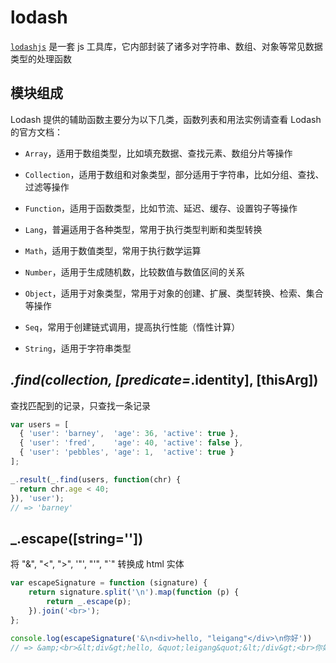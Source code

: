 # lodash

[`lodashjs`](http://lodashjs.com/docs/) 是一套 js 工具库，它内部封装了诸多对字符串、数组、对象等常见数据类型的处理函数

## 模块组成

Lodash 提供的辅助函数主要分为以下几类，函数列表和用法实例请查看 Lodash 的官方文档：

* `Array`，适用于数组类型，比如填充数据、查找元素、数组分片等操作

* `Collection`，适用于数组和对象类型，部分适用于字符串，比如分组、查找、过滤等操作

* `Function`，适用于函数类型，比如节流、延迟、缓存、设置钩子等操作

* `Lang`，普遍适用于各种类型，常用于执行类型判断和类型转换

* `Math`，适用于数值类型，常用于执行数学运算

* `Number`，适用于生成随机数，比较数值与数值区间的关系

* `Object`，适用于对象类型，常用于对象的创建、扩展、类型转换、检索、集合等操作

* `Seq`，常用于创建链式调用，提高执行性能（惰性计算）

* `String`，适用于字符串类型

## _.find(collection, [predicate=_.identity], [thisArg])

查找匹配到的记录，只查找一条记录

```js
var users = [
  { 'user': 'barney',  'age': 36, 'active': true },
  { 'user': 'fred',    'age': 40, 'active': false },
  { 'user': 'pebbles', 'age': 1,  'active': true }
];

_.result(_.find(users, function(chr) {
  return chr.age < 40;
}), 'user');
// => 'barney'
```

## _.escape([string=''])

将 "&", "<", ">", '"', "'", "`" 转换成 html 实体

```js
var escapeSignature = function (signature) {
    return signature.split('\n').map(function (p) {
        return _.escape(p);
    }).join('<br>');
};

console.log(escapeSignature('&\n<div>hello, "leigang"</div>\n你好'))
// => &amp;<br>&lt;div&gt;hello, &quot;leigang&quot;&lt;/div&gt;<br>你好
```